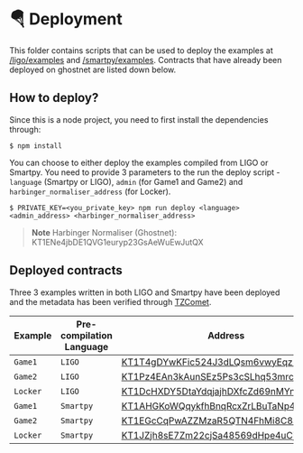 # 🪂 Deployment

This folder contains scripts that can be used to deploy the examples at [/ligo/examples](https://github.com/AnshuJalan/tezos-dNFT/tree/master/ligo/examples) and [/smartpy/examples](https://github.com/AnshuJalan/tezos-dNFT/tree/master/smartpy/examples). Contracts that have already been deployed on ghostnet are listed down below.

## How to deploy?

Since this is a node project, you need to first install the dependencies through:

```
$ npm install
```

You can choose to either deploy the examples compiled from LIGO or Smartpy. You need to provide 3 parameters to the run the deploy script - `language` (Smartpy or LIGO), `admin` (for Game1 and Game2) and `harbinger_normaliser_address` (for Locker).

```
$ PRIVATE_KEY=<you_private_key> npm run deploy <language> <admin_address> <harbinger_normaliser_address>
```

> **Note**
> Harbinger Normaliser (Ghostnet): KT1ENe4jbDE1QVG1euryp23GsAeWuEwJutQX

## Deployed contracts

Three 3 examples written in both LIGO and Smartpy have been deployed and the metadata has been verified through [TZComet](https://tzcomet.io/).

| Example  | Pre-compilation Language | Address                                                                                                                  | Metadata Validity                                                                                |
| -------- | ------------------------ | ------------------------------------------------------------------------------------------------------------------------ | ------------------------------------------------------------------------------------------------ |
| `Game1`  | `LIGO`                   | [KT1T4gDYwKFic524J3dLQsm6vwyEqz1mEsKM](https://better-call.dev/ghostnet/KT1T4gDYwKFic524J3dLQsm6vwyEqz1mEsKM/operations) | [TZComet](https://tzcomet.io/#/explorer%3Fexplorer-input%3DKT1T4gDYwKFic524J3dLQsm6vwyEqz1mEsKM) |
| `Game2`  | `LIGO`                   | [KT1Pz4EAn3kAunSEz5Ps3cSLhq53mrcLoc1b](https://better-call.dev/ghostnet/KT1Pz4EAn3kAunSEz5Ps3cSLhq53mrcLoc1b/operations) | [TZComet](https://tzcomet.io/#/explorer%3Fexplorer-input%3DKT1Pz4EAn3kAunSEz5Ps3cSLhq53mrcLoc1b) |
| `Locker` | `LIGO`                   | [KT1DcHXDY5DtaYdqjajhDXfcZd69nMYnCFu1](https://better-call.dev/ghostnet/KT1DcHXDY5DtaYdqjajhDXfcZd69nMYnCFu1/operations) | [TZComet](https://tzcomet.io/#/explorer%3Fexplorer-input%3DKT1DcHXDY5DtaYdqjajhDXfcZd69nMYnCFu1) |
| `Game1`  | `Smartpy`                | [KT1AHGKoWQqykfhBnqRcxZrLBuTaNp4UFqih](https://better-call.dev/ghostnet/KT1AHGKoWQqykfhBnqRcxZrLBuTaNp4UFqih/operations) | [TZComet](https://tzcomet.io/#/explorer%3Fexplorer-input%3DKT1AHGKoWQqykfhBnqRcxZrLBuTaNp4UFqih) |
| `Game2`  | `Smartpy`                | [KT1EGcCqPwAZZMzaR5QTN4FhMi8C8St9Td4z](https://better-call.dev/ghostnet/KT1EGcCqPwAZZMzaR5QTN4FhMi8C8St9Td4z/operations) | [TZComet](https://tzcomet.io/#/explorer%3Fexplorer-input%3DKT1EGcCqPwAZZMzaR5QTN4FhMi8C8St9Td4z) |
| `Locker` | `Smartpy`                | [KT1JZjh8sE7Zm22cjSa48569dHpe4uCjdrKu](https://better-call.dev/ghostnet/KT1JZjh8sE7Zm22cjSa48569dHpe4uCjdrKu/operations) | [TZComet](https://tzcomet.io/#/explorer%3Fexplorer-input%3DKT1JZjh8sE7Zm22cjSa48569dHpe4uCjdrKu) |
